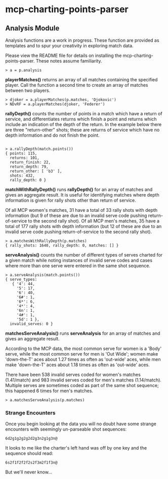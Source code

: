 # mcp-charting-points-parser
## Analysis Module

Analysis functions are a work in progress. These function are provided as templates and to spur your creativity in exploring match data.

Please view the README file for details on installing the mcp-charting-points-parser.  These notes assume familiarity.

```
> a = p.analysis
```

**playerMatches()** returns an array of all matches containing the specified player.  Call the function a second time to create an array of matches between two players.

```
> djoker = a.playerMatches(p.matches, 'Djokovic')
> NDvRF = a.playerMatches(djoker, 'Federer')
```

**rallyDepth()** counts the number of points in a match which have a return of service, and differentiates returns which finish a point and returns which include an indication of the depth of the return. In the example below there are three "return-other" shots; these are returns of service which have no depth information and do not finish the point.

```

> a.rallyDepth(match.points())
{ points: 115,
  returns: 101,
  return_finish: 22,
  return_depth: 79,
  return_other: [ 'b3' ],
  shots: 432,
  rally_depth: 0 }
```
**matchWithRallyDepth()** runs **rallyDepth()** for an array of matches and gives an aggregate result.  It is useful for identifying matches where depth information is given for rally shots other than return of service.

Of all MCP women's matches, 31 have a total of 33 rally shots with depth information (but 9 of these are due to an invalid serve code pushing return-of-service to the second rally shot). Of all MCP men's matches, 35 have a total of 177 rally shots with depth information (but 12 of these are due to an invalid serve code pushing return-of-service to the second rally shot).

```
> a.matchesWithRallyDepth(p.matches)
{ rally_shots: 1640, rally_depth: 0, matches: [] }
```
**serveAnalysis()** counts the number of different types of serves charted for a given match while noting instances of invalid serve codes and cases where more than one serve were entered in the same shot sequence.
```
> a.serveAnalysis(match.points())
{ serve_types:
   { '4': 44,
     '5': 17,
     '6': 40,
     '6#': 1,
     '6*': 6,
     '4*': 4,
     '6n': 1,
     '4#': 1,
     '5d': 1 },
  invalid_serves: 0 }
```
**matchesServeAnalysis()** runs **serveAnalysis** for an array of matches and gives an aggregate result.

According to the MCP data, the most common serve for women is a 'Body' serve, while the most common serve for men is 'Out Wide'; women make 'down-the-T' aces about 1.27 times as often as 'out-wide' aces, while men make 'down-the-T' aces about 1.18 times as often as 'out-wide' aces.

There have been 538 invalid serves coded for women's matches (1.41/match) and 983 invalid serves coded for men's matches (1.14/match). Multiple serves are sometimes coded as part of the same shot sequence; this happened 6 times for men's matches.
```
> a.matchesServeAnalysis(p.matches)
```
### Strange Encounters

Once you begin looking at the data you will no doubt have some strange encounters with seemingly un-parseable shot sequences:
```
6d2g1g2g2g2d2g3n2g1g3n@
```
It looks to me like the charter's left hand was off by one key and the sequence should read:
```
6s2f1f2f2f2s2f3m2f1f3n@
```
But we'll never know...
